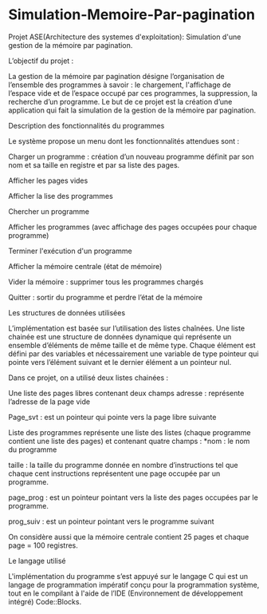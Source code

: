 # Simulation-Memoire-Par-pagination
Projet ASE(Architecture des systemes d'exploitation): Simulation d'une gestion de la mémoire par pagination.

L’objectif du projet :

La gestion de la mémoire par pagination désigne l’organisation de l’ensemble des programmes à savoir : le chargement, l'affichage de l’espace vide et de l’espace occupé par ces programmes, la suppression, la recherche d’un programme. Le but de ce projet est la création d’une application qui fait la simulation de la gestion de la mémoire par pagination.

Description des fonctionnalités du programmes

Le système propose un menu dont les fonctionnalités attendues sont :

Charger un programme : création d’un nouveau programme définit par son nom et sa taille en registre et par sa liste des pages.

Afficher les pages vides

Afficher la lise des programmes

Chercher un programme

Afficher les programmes (avec affichage des pages occupées pour chaque programme)

Terminer l'exécution d'un programme

Afficher la mémoire centrale (état de mémoire)

Vider la mémoire : supprimer tous les programmes chargés

Quitter : sortir du programme et perdre l’état de la mémoire

Les structures de données utilisées

L’implémentation est basée sur l’utilisation des listes chaînées. Une liste chainée est une structure de données dynamique qui représente un ensemble d’éléments de même taille et de même type. Chaque élément est défini par des variables et nécessairement une variable de type pointeur qui pointe vers l’élément suivant et le dernier élément a un pointeur nul.

Dans ce projet, on a utilisé deux listes chainées :

Une liste des pages libres contenant deux champs adresse : représente l’adresse de la page vide

Page_svt : est un pointeur qui pointe vers la page libre suivante

Liste des programmes représente une liste des listes (chaque programme contient une liste des pages) et contenant quatre champs : *nom : le nom du programme

taille : la taille du programme donnée en nombre d’instructions tel que chaque cent instructions représentent une page occupée par un programme.

page_prog : est un pointeur pointant vers la liste des pages occupées par le programme.

prog_suiv : est un pointeur pointant vers le programme suivant

On considère aussi que la mémoire centrale contient 25 pages et chaque page = 100 registres.

Le langage utilisé

L'implémentation du programme s’est appuyé sur le langage C qui est un langage de programmation impératif conçu pour la programmation système, tout en le compilant à l'aide de l’IDE (Environnement de développement intégré) Code::Blocks.
